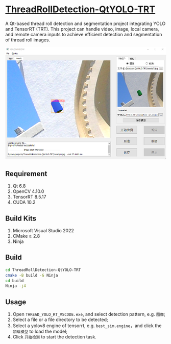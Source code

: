 # [ThreadRollDetection-QtYOLO-TRT](https://github.com/Jsvi53/ThreadRollDetection-QtYOLO-TRT.git)
A Qt-based thread roll detection and segmentation project integrating YOLO and TensorRT (TRT). This project can handle video, image, local camera, and remote camera inputs to achieve efficient detection and segmentation of thread roll images.

![alt text](assets/demo.png#pic_center)


## Requirement
1. Qt 6.8
2. OpenCV 4.10.0
3. TensorRT 8.5.17
4. CUDA 10.2


## Build Kits
1. Microsoft Visual Studio 2022
2. CMake ≥ 2.8
3. Ninja

## Build
```bash
cd ThreadRollDetection-QtYOLO-TRT
cmake -B build -G Ninja
cd build
Ninja -j4
```

## Usage
1. Open `THREAD_YOLO_RT_VSCODE.exe`, and select detection pattern, e.g. `图像`;
2. Select a file or a file directory to be detected;
3. Select a yolov8 engine of tensorrt, e.g. `best_sim.engine`，and click the `加载模型` to load the model;
4. Click `开始检测` to start the detection task.